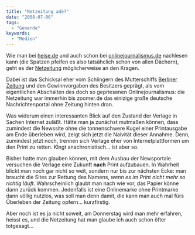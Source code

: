 ```yaml
---
title: "Netzeitung adé?"
date: "2008-07-06"
tags:
  - "Generde"
keywords:
  - "Medien"
---
```


Wie man bei [heise.de](http://www.heise.de/newsticker/Bericht-Netzeitung-in-Gefahr--/meldung/110501) und auch schon bei [onlinejournalismus.de](http://www.onlinejournalismus.de/2008/07/06/netzeitung-vor-dem-aus-2/) nachlesen kann (die Spatzen pfeifen es also tatsähclich schon von allen Dächern), geht es der [Netzeitung](http://www.netzeitung.de/) möglicherweise an den Kragen.

Dabei ist das Schicksal eher vom Schlingern des Mutterschiffs [Berliner Zeitung](http://www.berlinonline.de/berliner-zeitung/) und den Gewinnvorgaben des Besitzers geprägt, als vom eigentlichen Abschalten des doch so gepriesenen Onlinejournalismus: die Netzeitung war immerhin bis zoomer.de das einizige große deutsche Nachrichtenportal ohne Zeitung hinten dran.

Was widerum einen interessanten Blick auf den Zustand der Verlage in Sachen Internet zuläßt. Hätte man ja zunächst mutmaßen können, dass zumindest die Newssite ohne die tonnenschwere Kugel einer Printausgabe am Ende überleben wird, zeigt sich jetzt die Naivität dieser Annahme. Denn, zumindest jetzt noch, trennen sich Verlage eher von Internetplattformen um den Print zu retten. Klngt anachronistisch… ist aber so.

Bisher hatte man glauben können, mit dem Ausbau der Newsportale versuchen die Verlage eine Zukunft **nach** Print aufzubauen. In Wahrheit blickt man noch gar nicht so weit, sondern nur bis zur nächsten Ecke: man braucht die Sites zur Rettung des Namens, _wenn es im Print nicht mehr so richtig läuft_. Wahrscheinlich glaubt man nach wie vor, das Papier könne dann zurück kommen. Jedenfalls ist eine Onlinemarke ohne Printmarke dann völlig nutzlos, was soll man denn damit, die kann man auch mal fürs Überleben der Zeitung opfern… kurzfirstig.

Aber noch ist es ja nicht soweit, am Donnerstag wird man mehr erfahren, heisst es, und die Netzeitung hat man glaube ich auch schon öfter totgesagt…
